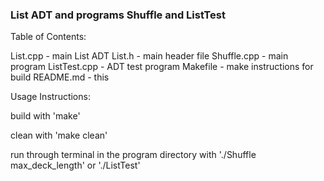 ### List ADT and programs Shuffle and ListTest

Table of Contents:

List.cpp - main List ADT 
List.h - main header file
Shuffle.cpp - main program
ListTest.cpp - ADT test program
Makefile - make instructions for build
README.md - this

Usage Instructions:

build with 'make'

clean with 'make clean'

run through terminal in the program directory with './Shuffle max_deck_length' or './ListTest'
